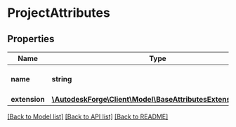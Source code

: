 # ProjectAttributes

## Properties
Name | Type | Description | Notes
------------ | ------------- | ------------- | -------------
**name** | **string** | displayable name of the project | 
**extension** | [**\AutodeskForge\Client\Model\BaseAttributesExtensionObject**](BaseAttributesExtensionObject.md) |  | 

[[Back to Model list]](../README.md#documentation-for-models) [[Back to API list]](../README.md#documentation-for-api-endpoints) [[Back to README]](../README.md)


